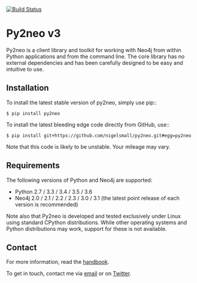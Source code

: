 [![Build Status](https://travis-ci.org/nigelsmall/py2neo.svg?branch=v3)](https://travis-ci.org/nigelsmall/py2neo)

Py2neo v3
=========

Py2neo is a client library and toolkit for working with Neo4j from within Python applications and from the command line.
The core library has no external dependencies and has been carefully designed to be easy and intuitive to use.


Installation
------------

To install the latest stable version of py2neo, simply use pip::

```
$ pip install py2neo
```

To install the latest bleeding edge code directly from GitHub, use::

```
$ pip install git+https://github.com/nigelsmall/py2neo.git#egg=py2neo
```

Note that this code is likely to be unstable.
Your mileage may vary.


Requirements
------------

The following versions of Python and Neo4j are supported:

- Python 2.7 / 3.3 / 3.4 / 3.5 / 3.6
- Neo4j 2.0 / 2.1 / 2.2 / 2.3 / 3.0 / 3.1 (the latest point release of each version is recommended)

Note also that Py2neo is developed and tested exclusively under Linux using standard CPython distributions.
While other operating systems and Python distributions may work, support for these is not available.


Contact
-------

For more information, read the [handbook](http://py2neo.org/v3).

To get in touch, contact me via [email](mailto:nigel@py2neo.org) or on [Twitter](https://twitter.com/technige).
